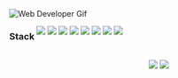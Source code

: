 <div>
     <img src="https://media.giphy.com/media/Er3QVX48nt5ok/giphy.gif" alt="Web Developer Gif" />
    <div style="display: flex; gap: 4px; flex-wrap: wrap; margin-right: -4px;">
    <h3>Stack</h3>
        
[![](https://img.shields.io/badge/HTML5-E34F26.svg?style=for-the-badge&logo=HTML5&logoColor=white)](https://developer.mozilla.org/en-US/docs/Web/Guide/HTML/HTML5)
[![](https://img.shields.io/badge/CSS3-1572B6.svg?style=for-the-badge&logo=CSS3&logoColor=white)](https://developer.mozilla.org/en-US/docs/Web/CSS)
[![](https://img.shields.io/badge/Tailwind%20CSS-06B6D4.svg?style=for-the-badge&logo=Tailwind-CSS&logoColor=white)](https://tailwindcss.com/)
[![](https://img.shields.io/badge/JavaScript-F7DF1E.svg?style=for-the-badge&logo=JavaScript&logoColor=black)](https://developer.mozilla.org/en-US/docs/Web/JavaScript)
[![](https://img.shields.io/badge/React-61DAFB.svg?style=for-the-badge&logo=React&logoColor=black)](https://reactjs.org/)
[![](https://img.shields.io/badge/Astro-FF5D01.svg?style=for-the-badge&logo=Astro&logoColor=white)](https://astro.build/)
[![](https://img.shields.io/badge/C++-00599C.svg?style=for-the-badge&logo=c%2B%2B&logoColor=white)](https://www.cplusplus.com/)
[![](https://img.shields.io/badge/Python-3776AB.svg?style=for-the-badge&logo=python&logoColor=yellow&labelColor=1F4C80)](https://www.python.org/)

</div>
    <br/>
    <div style="float: right; width: 50%; padding-left: 1%;">
        <img src="http://github-profile-summary-cards.vercel.app/api/cards/repos-per-language?username=jhonarciniegas&theme=city_lights&exclude=CSS,ShaderLab" />
        <img src="http://github-profile-summary-cards.vercel.app/api/cards/most-commit-language?username=jhonarciniegas&theme=city_lights&exclude=CSS,ShaderLab" />
    </div>
    <div style="clear: both;"></div>
</div>
